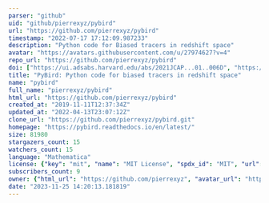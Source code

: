 ```yaml
---
parser: "github"
uid: "github/pierrexyz/pybird"
url: "https://github.com/pierrexyz/pybird"
timestamp: "2022-07-17 17:12:09.987233"
description: "Python code for Biased tracers in redshift space"
avatar: "https://avatars.githubusercontent.com/u/27974627?v=4"
repo_url: "https://github.com/pierrexyz/pybird"
doi: ["https://ui.adsabs.harvard.edu/abs/2021JCAP...01..006D", "https://ui.adsabs.harvard.edu/abs/2021ascl.soft04023Z/abstract"]
title: "PyBird: Python code for biased tracers in redshift space"
name: "pybird"
full_name: "pierrexyz/pybird"
html_url: "https://github.com/pierrexyz/pybird"
created_at: "2019-11-11T12:37:34Z"
updated_at: "2022-04-13T23:07:12Z"
clone_url: "https://github.com/pierrexyz/pybird.git"
homepage: "https://pybird.readthedocs.io/en/latest/"
size: 81980
stargazers_count: 15
watchers_count: 15
language: "Mathematica"
license: {"key": "mit", "name": "MIT License", "spdx_id": "MIT", "url": "https://api.github.com/licenses/mit", "node_id": "MDc6TGljZW5zZTEz"}
subscribers_count: 9
owner: {"html_url": "https://github.com/pierrexyz", "avatar_url": "https://avatars.githubusercontent.com/u/27974627?v=4", "login": "pierrexyz", "type": "User"}
date: "2023-11-25 14:20:13.181819"
---
```

